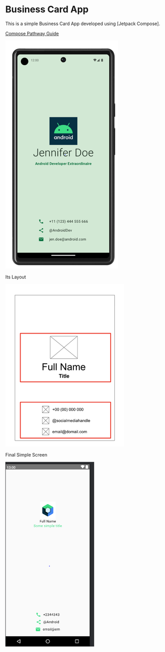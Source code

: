 # Business Card App

This is a simple Business Card App developed using [Jetpack Compose].

[Compose Pathway Guide](https://developer.android.com/codelabs/basic-android-kotlin-compose-business-card?continue=https%3A%2F%2Fdeveloper.android.com%2Fcourses%2Fpathways%2Fandroid-basics-compose-unit-1-pathway-3%23codelab-https%3A%2F%2Fdeveloper.android.com%2Fcodelabs%2Fbasic-android-kotlin-compose-business-card)

![Screenshot 1](screenshots/Screen1.PNG)

Its Layout

![Screenshot 1](screenshots/Screen2.PNG)

Final Simple Screen

![Screenshot 1](screenshots/screen3.PNG)